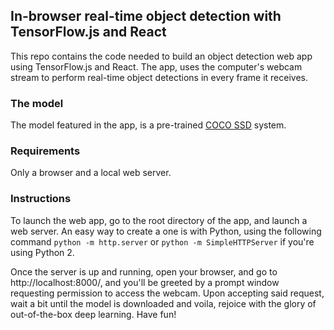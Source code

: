 ## In-browser real-time object detection with TensorFlow.js and React

This repo contains the code needed to build an object detection web app using TensorFlow.js and React. The app, uses the computer's webcam stream to perform real-time object detections in every frame it receives.

### The model
The model featured in the app, is a pre-trained [COCO SSD](https://github.com/tensorflow/tfjs-models/tree/master/coco-ssd) system.

### Requirements
Only a browser and a local web server.

### Instructions
To launch the web app, go to the root directory of the app, and launch a web server. An easy way to create a one is with Python, using the following command `python -m http.server` or `python -m SimpleHTTPServer` if you're using Python 2.

Once the server is up and running, open your browser, and go to http://localhost:8000/, and you'll be greeted by a prompt window requesting permission to access the webcam. Upon accepting said request, wait a bit until the model is downloaded and voila, rejoice with the glory of out-of-the-box deep learning. Have fun!





